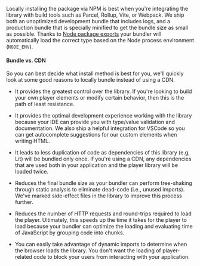 Locally installing the package via NPM is best when you're integrating the library with
build tools such as Parcel, Rollup, Vite, or Webpack. We ship both an unoptimized
development bundle that includes logs, and a production bundle that is specially minified to
get the bundle size as small as possible. Thanks to
[Node package exports](https://nodejs.org/api/packages.html#package-entry-points)
your bundler will automatically load the correct type based on the Node process environment (`NODE_ENV`).

#### Bundle vs. CDN

So you can best decide what install method is best for you, we'll quickly look at some good
reasons to locally bundle instead of using a CDN.

- It provides the greatest control over the library. If you're looking to build your own
  player elements or modify certain behavior, then this is the path of least resistance.

- It provides the optimal development experience working with the library because your IDE
  can provide you with type/value validation and documentation. We also ship a helpful
  integration for VSCode so you can get autocomplete suggestions for our custom elements
  when writing HTML.

- It leads to less duplication of code as dependencies of this library (e.g, Lit) will be
  bundled only once. If you're using a CDN, any dependencies that are used both in your
  application and the player library will be loaded twice.

- Reduces the final bundle size as your bundler can perform tree-shaking through static
  analysis to eliminate dead-code (i.e., unused imports). We've marked side-effect files in
  the library to improve this process further.

- Reduces the number of HTTP requests and round-trips required to load the player.
  Ultimately, this speeds up the time it takes for the player to load because your bundler
  can optimize the loading and evaluating time of JavaScript by grouping code into chunks.

- You can easily take advantage of dynamic imports to determine when the browser loads the
  library. You don't want the loading of player-related code to block your users from
  interacting with your application.
